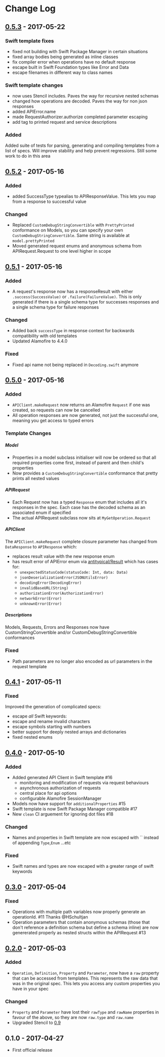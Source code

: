 # Change Log

## [0.5.3] - 2017-05-22
### Swift template fixes
- fixed not building with Swift Package Manager in certain situations
- fixed array bodies being generated as inline classes
- fix compiler error when operations have no default response
- escape built in Swift Foundation types like Error and Data
- escape filenames in different way to class names

### Swift template changes
- now uses Stencil includes. Paves the way for recursive nested schemas
- changed how operations are decoded. Paves the way for non json responses
- added APIError.name
- made RequestAuthorizer.authorize completed parameter escaping
- add tag to printed request and service descriptions

### Added
Added suite of tests for parsing, generating and compiling templates from a list of specs. Will improve stability and help prevent regressions. Still some work to do in this area

## [0.5.2] - 2017-05-16
### Added
- added SuccessType typealias to APIResponseValue. This lets you map from a response to successful value

### Changed
- Replaced `CustomDebugStringConvertible` with `PrettyPrinted` conformance on Models, so you can specify your own `CustomDebugStringConvertible`. Same string is available at `model.prettyPrinted`
- Moved generated request enums and anonymous schema from APIRequest.Request to one level higher in scope


## [0.5.1] - 2017-05-16
### Added
- A request's response now has a responseResult with either `.success(SuccessValue)` or `.failure(FailureValue)`. This is only generated if there is a single schema type for successes responses and a single schema type for failure responses

### Changed
- Added back `successType` in response context for backwards compatibility with old templates
- Updated Alamofire to 4.4.0

### Fixed
- Fixed api name not being replaced in `Decoding.swift` anymore

## [0.5.0] - 2017-05-16
### Added
- `APIClient.makeRequest` now returns an Alamofire `Request` if one was created, so requests can now be cancelled
- All operation responses are now generated, not just the successful one, meaning you get access to typed errors

### Template Changes

##### Model
- Properties in a model subclass initialiser will now be ordered so that all required properties come first, instead of parent and then child's properties
- Now provides a `CustomDebugStringConvertible` conformance that pretty prints all nested values

##### APIRequest
- Each Request now has a typed `Response` enum that includes all it's responses in the spec. Each case has the decoded schema as an associated enum if specified
- The actual APIRequest subclass now sits at `MyGetOperation.Request`

##### APIClient

The `APIClient.makeRequest` complete closure parameter has changed from `DataResponse` to `APIResponse` which:

- replaces result value with the new response enum
- has result error of APIError enum via [antitypical/Result](https://github.com/antitypical/Result) which has cases for:
	- `unexpectedStatusCode(statusCode: Int, data: Data)`
	- `jsonDeserializationError(JSONUtilsError)`
	- `decodingError(DecodingError)`
	- `invalidBaseURL(String)`
	- `authorizationError(AuthorizationError)`
	- `networkError(Error)`
	- `unknownError(Error)`

##### Descriptions
Models, Requests, Errors and Responses now have CustomStringConvertible and/or CustomDebugStringConvertible conformances

### Fixed
- Path parameters are no longer also encoded as url parameters in the request template


## [0.4.1] - 2017-05-11
### Fixed
Improved the generation of complicated specs:

- escape *all* Swift keywords:
- escape and rename invalid characters
- escape symbols starting with numbers
- better support for deeply nested arrays and dictionaries
- fixed nested enums

## [0.4.0] - 2017-05-10
### Added
- Added generated API Client in Swift template #16
	- monitoring and modification of requests via request behaviours
	- asynchronous authorization of requests
	- central place for api options
	- configurable Alamofire SessionManager
- Models now have support for `additionalProperties` #15
- Swift template is now Swift Package Manager compatible #17
- New `clean` CI arguement for ignoring dot files #18

### Changed
- Names and properties in Swift template are now escaped with \`\` instead of appending `Type`,`Enum` ...etc

### Fixed
- Swift names and types are now escaped with a greater range of swift keywords

## [0.3.0] - 2017-05-04

### Fixed
- Operations with multiple path variables now properly generate an operationId. #11  Thanks @HSchultjan
- Operation parameters that contain anonymous schemas (those that don't reference a definition schema but define a schema inline) are now genererated properly as nested structs within the APIRequest #13

## [0.2.0] - 2017-05-03
### Added
- `Operation`, `Definition`, `Property` and `Parameter`, now have a `raw` property that can be accessed from templates. This represents the raw data that was in the original spec. This lets you access any custom properties you have in your spec

### Changed
- `Property` and `Parameter` have lost their `rawType` and `rawName` properties in favour of the above, so they are now `raw.type` and `raw.name`
- Upgraded Stencil to [0.9](https://github.com/kylef/Stencil/releases/tag/0.9.0)

## 0.1.0 - 2017-04-27
- First official release

[0.5.3]: https://github.com/yonaskolb/SwagGen/compare/0.5.2...0.5.3
[0.5.2]: https://github.com/yonaskolb/SwagGen/compare/0.5.1...0.5.2
[0.5.1]: https://github.com/yonaskolb/SwagGen/compare/0.5.0...0.5.1
[0.5.0]: https://github.com/yonaskolb/SwagGen/compare/0.4.1...0.5.0
[0.4.1]: https://github.com/yonaskolb/SwagGen/compare/0.4.0...0.4.1
[0.4.0]: https://github.com/yonaskolb/SwagGen/compare/0.3...0.4
[0.3.0]: https://github.com/yonaskolb/SwagGen/compare/0.2...0.3
[0.2.0]: https://github.com/yonaskolb/SwagGen/compare/0.1...0.2
